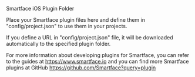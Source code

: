 Smartface iOS Plugin Folder
 
Place your Smartface plugin files here and define them in "config/project.json" 
to use them in your projects.
 
If you define a URL in "config/project.json" file, it will be downloaded 
automatically to the specified plugin folder.
 
For more information about developing plugins for Smartface, you can refer to 
the guides at https://www.smartface.io and you can find more Smartface plugins 
at GitHub https://github.com/Smartface?query=plugin